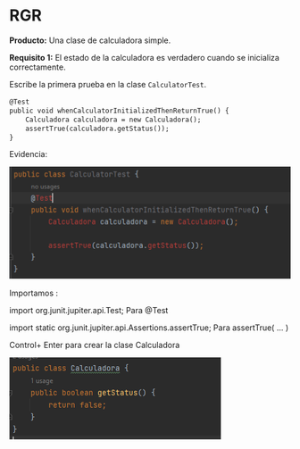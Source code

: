 # RGR
**Producto:** Una clase de calculadora simple. 

**Requisito 1:** El estado de la calculadora es verdadero cuando se inicializa correctamente. 

Escribe la primera prueba en la clase `CalculatorTest`.

```
@Test
public void whenCalculatorInitializedThenReturnTrue() {
	Calculadora calculadora = new Calculadora();   	 
	assertTrue(calculadora.getStatus());
}
``` 
Evidencia:

![Captura1](./Imagenes/Captura1.PNG)

Importamos : 

import org.junit.jupiter.api.Test; Para @Test

import static org.junit.jupiter.api.Assertions.assertTrue; Para assertTrue( ... )

Control+ Enter para crear  la clase Calculadora

![Captura1](./Imagenes/Captura2.PNG)

